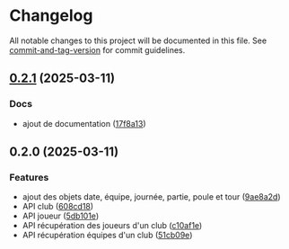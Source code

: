 # Changelog

All notable changes to this project will be documented in this file. See [commit-and-tag-version](https://github.com/absolute-version/commit-and-tag-version) for commit guidelines.

## [0.2.1](https://git.matlink.fr/matlink/libfftt/compare/v0.2.0...v0.2.1) (2025-03-11)


### Docs

* ajout de documentation ([17f8a13](https://git.matlink.fr/matlink/libfftt/commit/17f8a13aa1010f6a484e8e02a56bdd820ee5639e))

## 0.2.0 (2025-03-11)


### Features

* ajout des objets date, équipe, journée, partie, poule et tour ([9ae8a2d](https://git.matlink.fr/matlink/libfftt/commit/9ae8a2d716f5307903d31fcd2e018740150a7b14))
* API club ([608cd18](https://git.matlink.fr/matlink/libfftt/commit/608cd18d4520a1b1b6430972000e3b2fb2045dab))
* API joueur ([5db101e](https://git.matlink.fr/matlink/libfftt/commit/5db101e6b785a4a3d10436570fb0ac6087484dd7))
* API récupération des joueurs d'un club ([c10af1e](https://git.matlink.fr/matlink/libfftt/commit/c10af1e167c3a5aefb325d46e28fd4a1f854a367))
* API récupération équipes d'un club ([51cb09e](https://git.matlink.fr/matlink/libfftt/commit/51cb09e927b4f974ff950a3813107170c1437ecd))
